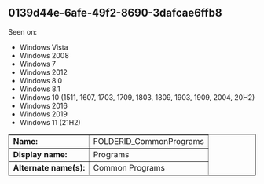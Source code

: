 ## 0139d44e-6afe-49f2-8690-3dafcae6ffb8

Seen on:
* Windows Vista
* Windows 2008
* Windows 7
* Windows 2012
* Windows 8.0
* Windows 8.1
* Windows 10 (1511, 1607, 1703, 1709, 1803, 1809, 1903, 1909, 2004, 20H2)
* Windows 2016
* Windows 2019
* Windows 11 (21H2)

<table border="1" class="docutils">
  <tbody>
    <tr>
      <td><b>Name:</b></td>
      <td>FOLDERID_CommonPrograms</td>
    </tr>
    <tr>
      <td><b>Display name:</b></td>
      <td>Programs</td>
    </tr>
    <tr>
      <td><b>Alternate name(s):</b></td>
      <td>Common Programs</td>
    </tr>
  </tbody>
</table>

